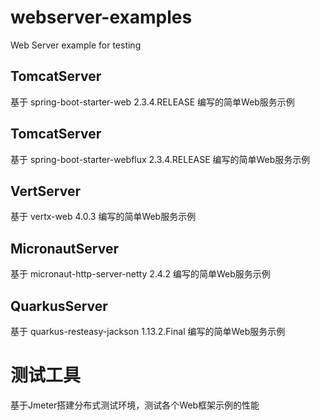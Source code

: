 # webserver-examples
Web Server example for testing

## TomcatServer
   基于 spring-boot-starter-web 2.3.4.RELEASE 编写的简单Web服务示例

## TomcatServer
   基于 spring-boot-starter-webflux 2.3.4.RELEASE 编写的简单Web服务示例

## VertServer
   基于 vertx-web 4.0.3 编写的简单Web服务示例

## MicronautServer
   基于 micronaut-http-server-netty 2.4.2 编写的简单Web服务示例

## QuarkusServer
   基于 quarkus-resteasy-jackson 1.13.2.Final 编写的简单Web服务示例


# 测试工具
基于Jmeter搭建分布式测试环境，测试各个Web框架示例的性能


